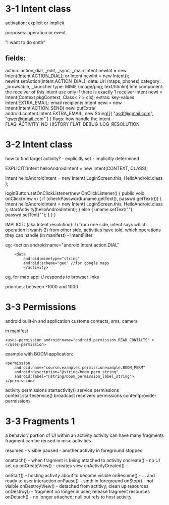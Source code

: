 3-1 Intent class
================
activation: explicit or implicit

purposes: operation or event

"I want to do smth"

fields:
-------
action:     action_dial, _edit, _sync, _main
            Intent newInt = new Intent(Intent.ACTION_DIAL);
            or
            Intent newInt = new Intent();
            newInt.setAction(Intent.ACTION_DIAL);
data:       Uri (maps, phones)
category:   _browsable, _launcher
type:       MIME (image/png; text/htmlm)
            Inte
component:  the receiver of this intent
            use only if there is exactly 1 receiver
            Intent newi = Intent(Context pkgContext, Class< ? > cls);
extras:     key-values
            Intent.EXTRA_EMAIL: email recipients
            Intent newi = new Intent(Intent.ACTION_SEND)
            newi.putExtra(
                android.content.Intent.EXTRA_EMAIL,
                new String[]{
                    "asdf@gmail.com", "qwer@gmail.com"
                }
            )
flags:      how handle the intent
            FLAG_ACTIVITY_NO_HISTORY
            FLAT_DEBUG_LOG_RESOLUTION

3-2 Intent class
================
how to find target activity?
    - explicitly set
    - implicitly determined

EXPLICIT:
Intent helloAndroidIntent = new Intent(CONTEXT, CLASS);

Intent helloAndroidIntent = new Intent(
        LoginScreen.this,
        HelloAndroid.class
);

loginButton.setOnClickListener(new OnClickListener() {
            public void onClick(View v) {
                if (checkPassword(uname.getText(), passwd.getText())) {
                    Intent helloAndroidIntent = new Intent(
                            LoginScreen.this,
                            HelloAndroid.class
                    );
                    startActivity(helloAndroidIntent);
                } else {
                    uname.setText("");
                    passwd.setText("");
                }
            }
        }

IMPLICIT: (aka Intent resolution):
    1) from one side, intent says which operation it wants
    2) from other side, activities have told, which operations they can handle
        (in manifest) - IntentFilter

eg:
<activity>
    <intent-filter>
        <action android:name="android.intent.action.DIAL"

        <data
            android:mimetype="string"
            android:scheme="geo" //for google maps
            </activity>

eg, for map app:
<intent-filter>
    <action android:name="android.intent.action.VIEW"/>
    // responds to browser links
    <category android:name="android.intent.category.DEFAULT"/>
    <category android:name="android.intent.category.BROWSABLE"/>
    <data android:scheme="geo"/>
</intent-filter>

priorities: between -1000 and 1000

3-3 Permissions
================
android built-in and application custome
    contacts, sms, camera

in manifest

<uses-permission android:name="android.permission.CAMERA">
<uses-permission android:name="android.permission.internet>
<uses-permission android:name="android.permission.precise location>

<manifest xmlns:android="http://schemas.android.com/apk/res/android"
    package="course.examples.MapLocationFromContacts"
    android:versionCode="1"
    android:versionName="1.0" >

    <uses-permission android:name="android.permission.READ_CONTACTS" >
    </uses-permission>

example with BOOM application:

    <permission
        android:name="course.examples.permissionexample.BOOM_PERM"
        android:description="@string/boom_perm_string"
        android:label="@string/boom_permission_label_string">
    </permission>

activity permissions
    startactivity()
service permissions
    context.starteservice()
broadcast receivers permissions
contentprovider permissions

3-3 Fragments 1
================
a behavior/ portion of UI within an activity
activity can have many fragments
fragment can be reused in misc activities

resumed     - visible
paused      - another activity in foreground
stopped

onattach()          - when fragment is being attached to activity
oncreate()          - no UI set up
onCreateView()      - creates view
onActivityCreated() -

onStart()           - hosting activity about to become visible
onResume()          - ... and ready to user interaction
onPause()           - smth in foreground
onStop()            - not visible
onDestroyView()     - detached from actitivy; clean up resources
onDestroy()         - fragment no longer in user; release fragment resources
onDetach()          - no longer attached; null out refs to host activity